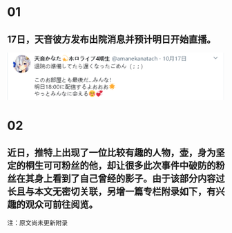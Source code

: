 # 01 

## 17日，天音彼方发布出院消息并预计明日开始直播。

![天音彼方推文](img-amane-kanatach-tweet.png)

# 02 

## 近日，推特上出现了一位比较有趣的人物，壶，身为坚定的桐生可可粉丝的他，却让很多此次事件中破防的粉丝在其身上看到了自己曾经的影子。由于该部分内容过长且与本文无密切关联，另增一篇专栏附录如下，有兴趣的观众可前往阅览。

注：原文尚未更新附录